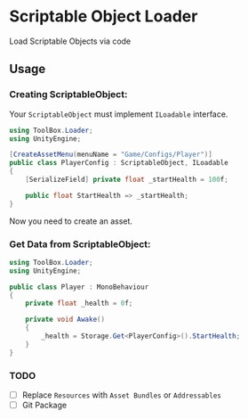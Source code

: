 # Scriptable Object Loader
Load Scriptable Objects via code

## Usage

### Creating ScriptableObject:
Your ```ScriptableObject``` must implement ```ILoadable``` interface.

```csharp
using ToolBox.Loader;
using UnityEngine;

[CreateAssetMenu(menuName = "Game/Configs/Player")]
public class PlayerConfig : ScriptableObject, ILoadable
{
	[SerializeField] private float _startHealth = 100f;

	public float StartHealth => _startHealth;
}
```

Now you need to create an asset.

### Get Data from ScriptableObject:

```csharp
using ToolBox.Loader;
using UnityEngine;

public class Player : MonoBehaviour
{
	private float _health = 0f;

	private void Awake()
	{
		_health = Storage.Get<PlayerConfig>().StartHealth;
	}
}
```

### TODO
- [ ] Replace ```Resources``` with ```Asset Bundles``` or ```Addressables```
- [ ] Git Package
